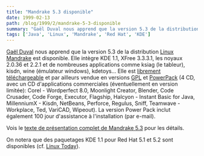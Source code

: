```yaml
---
title: "Mandrake 5.3 disponible"
date: 1999-02-13
path: /blog/1999/2/mandrake-5-3-disponible
summary: "Gaël Duval nous apprend que la version 5.3 de la distribution Linux Mandrake est disponible."
tags: ['Java', 'Linux', 'Mandrake', 'Red Hat', 'KDE']
---
```


<P>
<A HREF="mailto:gael@linux-mandrake.com">Gaël Duval</A>
nous apprend que la version 5.3 de la distribution <A HREF="http://www.linux-mandrake.com/">Linux Mandrake</A> est
disponible. Elle intègre KDE 1.1, XFree 3.3.3.1, les noyaux
2.0.36 et 2.2.1 et de nombreuses applications comme ksiag (le
tableur), kisdn, wine (émulateur windows), kdetoys...  Elle est
<A HREF="http://www.linux-mandrake.com/en/ftp.html">librement
téléchargeable</A> et par ailleurs vendue en versions <A HREF="http://www.linux-mandrake.com/en/fsinglecd.html">GPL</A> et <A HREF="http://www.linux-mandrake.com/fr/fpowerpack.html">PowerPack</A>
(4 CD, avec un CD d'applications commerciales (éventuellement en
version limitée): Corel - Wordperfect 8.0, Moonlight Creator, Blender,
Code Crusader, Code Forge, Executor, Flagship, Halcyon - Instant Basic
for Java, MillenniumX - Kisdn, NetBeans, Perforce, Regulus, Sniff,
Teamwave - Workplace, Ted, VariCAD, Wipeout).
La version Power Pack inclut également 100 jour d'assistance à
l'installation (par e-mail).
</P>

<P>
Vois le <A HREF="http://www.linux-mandrake.com/fr/annonce-fr19990209.html">texte de présentation complet de Mandrake 5.3</A> pour les détails.
</P>

<P>
On notera que des paquetages KDE 1.1 pour Red Hat 5.1 et 5.2 sont
disponibles (cf. <A HREF="http://linuxtoday.com/stories/3038.html">Linux
Today</A>).
</P>


